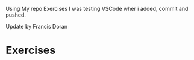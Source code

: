 Using My repo Exercises
I was testing VSCode wher i added, commit and pushed. 

Update by Francis Doran 
# Exercises
#